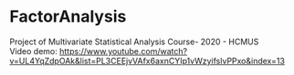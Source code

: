# FactorAnalysis
Project of Multivariate Statistical Analysis Course- 2020 - HCMUS <br>
Video demo: https://www.youtube.com/watch?v=UL4YqZdpOAk&list=PL3CEEjvVAfx6axnCYIp1vWzyifslvPPxo&index=13
